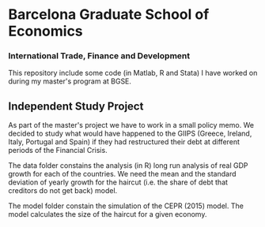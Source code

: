# Barcelona Graduate School of Economics
### International Trade, Finance and Development

This repository include some code (in Matlab, R and Stata) I have worked on during my master's program at BGSE.


## Independent Study Project

As part of the master's project we have to work in a small policy memo. We decided to study what would have happened to the GIIPS (Greece, Ireland, Italy, Portugal and Spain) if they had restructured their debt at different periods of the Financial Crisis.

The data folder constains the analysis (in R) long run analysis of real GDP growth for each of the countries. We need the mean and the standard deviation of yearly growth for the haircut (i.e. the share of debt that creditors do not get back) model.

The model folder constain the simulation of the CEPR (2015) model. The model calculates the size of the haircut for a given economy. 